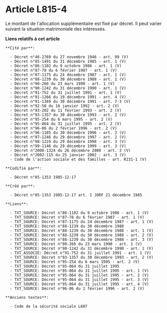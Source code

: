 # Article L815-4

Le montant de l'allocation supplémentaire est fixé par décret. Il peut varier suivant la situation matrimoniale des
intéressés.

**Liens relatifs à cet article**

	**Cité par**:

	  - Décret n°46-2769 du 27 novembre 1946 - art. 99 (V)
	  - Décret n°85-1491 du 31 décembre 1985 - art. 1 (V)
	  - Décret n°86-1102 du 9 octobre 1986 - art. 1 (V)
	  - Décret n°87-78 du 6 février 1987 - art. 1 (V)
	  - Décret n°87-1175 du 24 décembre 1987 - art. 1 (V)
	  - Décret n°88-1239 du 30 décembre 1988 - art. 1 (V)
	  - Décret n°90-266 du 23 mars 1990 - art. 1 (V)
	  - Décret n°90-1242 du 31 décembre 1990 - art. 1 (V)
	  - Décret n°91-752 du 31 juillet 1991 - art. 1 (V)
	  - Décret n°91-1266 du 19 décembre 1991 - art. 4 (V)
	  - Décret n°91-1369 du 30 décembre 1991 - art. 7-3 (V)
	  - Décret n°92-50 du 16 janvier 1992 - art. 2 (V)
	  - Décret n°93-202 du 11 février 1993 - art. 2 (V)
	  - Décret n°93-1357 du 30 décembre 1993 - art. 2 (V)
	  - Décret n°95-254 du 6 mars 1995 - art. 2 (V)
	  - Décret n°95-864 du 31 juillet 1995 - art. 2 (V)
	  - Décret n°96-86 du 2 février 1996 - art. 2 (V)
	  - Décret n°96-1185 du 30 décembre 1996 - art. 2 (V)
	  - Décret n°97-1246 du 29 décembre 1997 - art. 2 (V)
	  - Décret n°98-1224 du 29 décembre 1998 - art. 3 (V)
	  - Décret n°99-1146 du 29 décembre 1999 - art. 3 (V)
	  - Décret n°2000-1324 du 26 décembre 2000 - art. 3 (V)
	  - Décret n°2002-115 du 25 janvier 2002 - art. 3 (V)
	  - Code de l'action sociale et des familles - art. R231-1 (V)

	**Codifié par**:

	  - Décret n°85-1353 1985-12-17

	**Créé par**:

	  - Décret n°85-1353 1985-12-17 art. 1 JORF 21 décembre 1985

	**Liens**:

	  - TXT_SOURCE: Décret n°86-1102 du 9 octobre 1986 - art. 1 (V)
	  - TXT_SOURCE: Décret n°87-78 du 6 février 1987 - art. 1 (V)
	  - TXT_SOURCE: Décret n°87-1175 du 24 décembre 1987 - art. 1 (V)
	  - TXT_SOURCE: Décret n°88-1239 du 30 décembre 1988
	  - TXT_SOURCE: Décret n°88-1239 du 30 décembre 1988 - art. 1 (V)
	  - TXT_SOURCE: Décret n°88-1239 du 30 décembre 1988 - art. 2 (V)
	  - TXT_SOURCE: Décret n°88-1239 du 30 décembre 1988 - art. 3 (V)
	  - TXT_SOURCE: Décret n°90-266 du 23 mars 1990 - art. 1 (V)
	  - TXT_SOURCE: Décret n°90-1242 du 31 décembre 1990 - art. 1 (V)
	  - TXT_ASSOCIE: Décret n°91-752 du 31 juillet 1991 - art. 1 (V)
	  - TXT_SOURCE: Décret n°93-1357 du 30 décembre 1993 - art. 2 (V)
	  - TXT_SOURCE: Décret n°95-254 du 6 mars 1995 - art. 2 (V)
	  - TXT_SOURCE: Décret n°95-864 du 31 juillet 1995
	  - TXT_SOURCE: Décret n°95-864 du 31 juillet 1995 - art. 1 (V)
	  - TXT_SOURCE: Décret n°95-864 du 31 juillet 1995 - art. 2 (V)
	  - TXT_SOURCE: Décret n°95-864 du 31 juillet 1995 - art. 3 (V)
	  - TXT_SOURCE: Décret n°95-864 du 31 juillet 1995 - art. 4 (V)
	  - TXT_SOURCE: Décret n°96-86 du 2 février 1996 - art. 2 (V)

	**Anciens textes**:

	  - Code de la sécurité sociale L687

